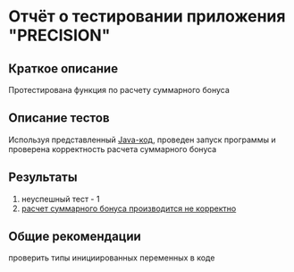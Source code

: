 # Отчёт о тестировании приложения "PRECISION"

## Краткое описание

Протестирована функция по расчету суммарного бонуса

## Описание тестов

Используя представленный [Java-код](https://github.com/GrebenkovaMaria/HW_JavaForQA_2.2/blob/main/src/Main.java), проведен запуск программы и проверена корректность расчета суммарного бонуса

## Результаты

1. неуспешный тест - 1
2. [расчет суммарного бонуса производится не корректно](https://github.com/GrebenkovaMaria/HW_JavaForQA_2.2/issues/1)

## Общие рекомендации

проверить типы инициированных переменных в коде

